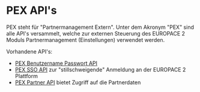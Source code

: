 

PEX API's
==========

PEX steht für "Partnermanagement Extern". Unter dem Akronym "PEX" sind alle API's versammelt, welche zur externen Steuerung des EUROPACE 2 Moduls Partnermanagement (Einstellungen) verwendet werden.

Vorhandene API's:

- [PEX Benutzername Passwort API](./PEX-Benutzername-Passwort-API.md)
- [PEX SSO API](./PEX-SSO-API.md) zur "stillschweigende" Anmeldung an der EUROPACE 2 Plattform
- [PEX Partner API](./PEX-Partner-API.md) bietet Zugriff auf die Partnerdaten
